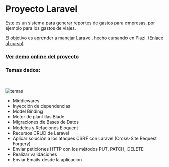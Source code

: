 # Proyecto Laravel
Este es un sistema para generar reportes de gastos para empresas, por ejemplo para los gastos de viajes.

El objetivo es aprender a manejar Laravel, hecho cursando en Plazi.
[(Enlace al curso)](https://platzi.com/cursos/curso-php-laravel/ "Link al curso")
### [Ver demo online del proyecto](http://expensereports.herokuapp.com "Ver demo online del proyecto")

### Temas dados:
</br>

![temas](https://i.imgur.com/WM26eoN.png "temas")
- Middlewares
- Inyección de dependencias
- Model Binding
- Motor de plantillas Blade
- Migraciones de Bases de Datos
- Modelos y Relaciones Eloquent
- Recursos CRUD de Laravel
- Aplicar solución a los ataques CSRF con Laravel (Cross-Site Request Forgery)
- Enviar peticiones HTTP con los métodos PUT, PATCH, DELETE
- Realizar validaciones
- Enviar Emails desde la aplicación
